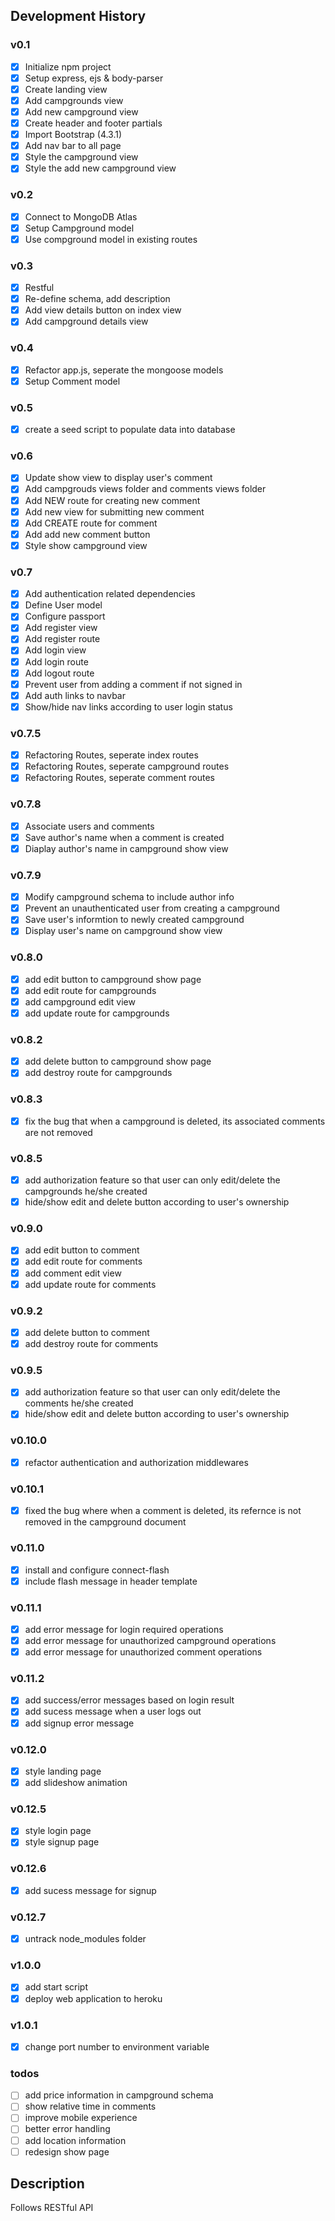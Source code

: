 ## Development History
### v0.1
- [x] Initialize npm project
- [x] Setup express, ejs & body-parser
- [x] Create landing view
- [x] Add campgrounds view
- [x] Add new campground view
- [x] Create header and footer partials
- [x] Import Bootstrap (4.3.1)
- [x] Add nav bar to all page
- [x] Style the campground view
- [x] Style the add new campground view

### v0.2
- [x] Connect to MongoDB Atlas
- [x] Setup Campground model
- [x] Use compground model in existing routes

### v0.3
- [x] Restful
- [x] Re-define schema, add description
- [x] Add view details button on index view
- [x] Add campground details view

### v0.4
- [x] Refactor app.js, seperate the mongoose models
- [x] Setup Comment model 

### v0.5
- [x] create a seed script to populate data into database

### v0.6
- [x] Update show view to display user's comment 
- [x] Add campgrouds views folder and comments views folder
- [x] Add NEW route for creating new comment
- [x] Add new view for submitting new comment
- [x] Add CREATE route for comment
- [x] Add add new comment button
- [x] Style show campground view

### v0.7
- [x] Add authentication related dependencies
- [x] Define User model
- [x] Configure passport
- [x] Add register view
- [x] Add register route
- [x] Add login view
- [x] Add login route
- [x] Add logout route
- [x] Prevent user from adding a comment if not signed in
- [x] Add auth links to navbar
- [x] Show/hide nav links according to user login status

### v0.7.5
- [x] Refactoring Routes, seperate index routes
- [x] Refactoring Routes, seperate campground routes
- [x] Refactoring Routes, seperate comment routes

### v0.7.8
- [x] Associate users and comments
- [x] Save author's name when a comment is created
- [x] Diaplay author's name in campground show view

### v0.7.9
- [x] Modify campground schema to include author info
- [x] Prevent an unauthenticated user from creating a campground
- [x] Save user's informtion to newly created campground
- [x] Display user's name on campground show view

### v0.8.0
- [x] add edit button to campground show page
- [x] add edit route for campgrounds
- [x] add campground edit view
- [x] add update route for campgrounds

### v0.8.2
- [x] add delete button to campground show page
- [x] add destroy route for campgrounds

### v0.8.3
- [x] fix the bug that when a campground is deleted, its associated comments are not removed

### v0.8.5
- [x] add authorization feature so that user can only edit/delete the campgrounds he/she created 
- [x] hide/show edit and delete button according to user's ownership

### v0.9.0
- [x] add edit button to comment
- [x] add edit route for comments
- [x] add comment edit view
- [x] add update route for comments

### v0.9.2
- [x] add delete button to comment
- [x] add destroy route for comments

### v0.9.5
- [x] add authorization feature so that user can only edit/delete the comments he/she created
- [x] hide/show edit and delete button according to user's ownership

### v0.10.0
- [x] refactor authentication and authorization middlewares

### v0.10.1
- [x] fixed the bug where when a comment is deleted, its refernce is not removed in the campground document

### v0.11.0
- [x] install and configure connect-flash
- [x] include flash message in header template

### v0.11.1
- [x] add error message for login required operations
- [x] add error message for unauthorized campground operations
- [x] add error message for unauthorized comment operations

### v0.11.2
- [x] add success/error messages based on login result
- [x] add sucess message when a user logs out
- [x] add signup error message

### v0.12.0
- [x] style landing page
- [x] add slideshow animation

### v0.12.5
- [x] style login page
- [x] style signup page

### v0.12.6
- [x] add sucess message for signup

### v0.12.7
- [x] untrack node_modules folder

### v1.0.0
- [x] add start script
- [x] deploy web application to heroku

### v1.0.1
- [x] change port number to environment variable

### todos
- [ ] add price information in campground schema
- [ ] show relative time in comments
- [ ] improve mobile experience
- [ ] better error handling
- [ ] add location information
- [ ] redesign show page

## Description
Follows RESTful API